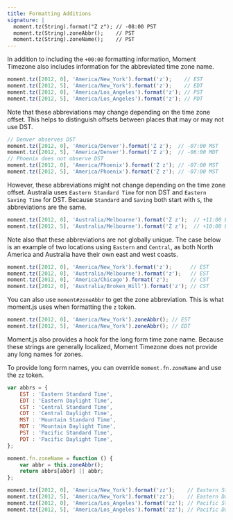 ```yaml
---
title: Formatting Additions
signature: |
  moment.tz(String).format("Z z"); // -08:00 PST
  moment.tz(String).zoneAbbr();    // PST
  moment.tz(String).zoneName();    // PST
---
```



In addition to including the `+00:00` formatting information, Moment Timezone also
includes information for the abbreviated time zone name.

```js
moment.tz([2012, 0], 'America/New_York').format('z');    // EST
moment.tz([2012, 5], 'America/New_York').format('z');    // EDT
moment.tz([2012, 0], 'America/Los_Angeles').format('z'); // PST
moment.tz([2012, 5], 'America/Los_Angeles').format('z'); // PDT
```

Note that these abbreviations may change depending on the time zone offset. This helps to
distinguish offsets between places that may or may not use DST.

```js
// Denver observes DST
moment.tz([2012, 0], 'America/Denver').format('Z z');  // -07:00 MST
moment.tz([2012, 5], 'America/Denver').format('Z z');  // -06:00 MDT
// Phoenix does not observe DST
moment.tz([2012, 0], 'America/Phoenix').format('Z z'); // -07:00 MST
moment.tz([2012, 5], 'America/Phoenix').format('Z z'); // -07:00 MST
```

However, these abbreviations might not change depending on the time zone offset.
Australia uses `Eastern Standard Time` for non DST and `Eastern Saving Time` for DST.
Because `Standard` and `Saving` both start with `S`, the abbreviations are the same.

```js
moment.tz([2012, 0], 'Australia/Melbourne').format('Z z');  // +11:00 EST
moment.tz([2012, 5], 'Australia/Melbourne').format('Z z');  // +10:00 EST
```

Note also that these abbreviations are not globally unique. The case below is an
example of two locations using `Eastern` and `Central`, as both North America and
Australia have their own east and west coasts.

```js
moment.tz([2012, 0], 'America/New_York').format('z');      // EST
moment.tz([2012, 0], 'Australia/Melbourne').format('z');   // EST
moment.tz([2012, 0], 'America/Chicago').format('z');       // CST
moment.tz([2012, 0], 'Australia/Broken_Hill').format('z'); // CST
```

You can also use `moment#zoneAbbr` to get the zone abbreviation. This is what
moment.js uses when formatting the `z` token.

```js
moment.tz([2012, 0], 'America/New_York').zoneAbbr(); // EST
moment.tz([2012, 5], 'America/New_York').zoneAbbr(); // EDT
```

Moment.js also provides a hook for the long form time zone name. Because these strings
are generally localized, Moment Timezone does not provide any long names for zones.

To provide long form names, you can override `moment.fn.zoneName` and use the `zz` token.

```js
var abbrs = {
    EST : 'Eastern Standard Time',
    EDT : 'Eastern Daylight Time',
    CST : 'Central Standard Time',
    CDT : 'Central Daylight Time',
    MST : 'Mountain Standard Time',
    MDT : 'Mountain Daylight Time',
    PST : 'Pacific Standard Time',
    PDT : 'Pacific Daylight Time',
};

moment.fn.zoneName = function () {
    var abbr = this.zoneAbbr();
    return abbrs[abbr] || abbr;
};

moment.tz([2012, 0], 'America/New_York').format('zz');    // Eastern Standard Time
moment.tz([2012, 5], 'America/New_York').format('zz');    // Eastern Daylight Time
moment.tz([2012, 0], 'America/Los_Angeles').format('zz'); // Pacific Standard Time
moment.tz([2012, 5], 'America/Los_Angeles').format('zz'); // Pacific Daylight Time
```
